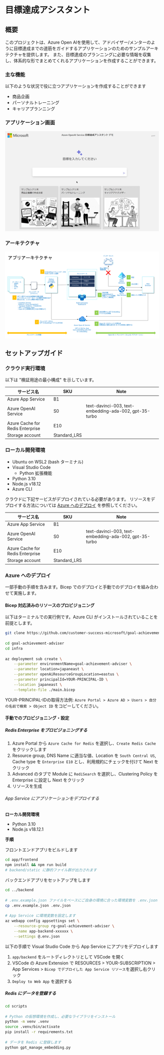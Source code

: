 # 目標達成アシスタント

## 概要

このプロジェクトは、Azure Open AIを使用して、アドバイザー/メンターのように目標達成までの道筋をガイドするアプリケーションのためのサンプルアーキテクチャを提供します。
また、目標達成のプランニングに必要な情報を収集し、体系的な形でまとめてくれるアプリケーションを作成することができます。​

### 主な機能

以下のような状況で役に立つアプリケーションを作成することができます​

- 商品企画​
- パーソナルトレーニング​
- キャリアプランニング

### アプリケーション画面
![Chat screen](docs/chatscreen.png)

### アーキテクチャ
![RAG Architecture](docs/appcomponents.png)

## セットアップガイド

### クラウド実行環境
以下は "検証用途の最小構成" を示しています。

| サービス名 | SKU | Note |
| --- | --- | --- |
| Azure App Service | B1 |  |
| Azure OpenAI Service | S0 | text-davinci-003, text-embedding-ada-002, gpt-35-turbo |
| Azure Cache for Redis Enterprise | E10 |  |
| Storage account | Standard_LRS |  |

### ローカル開発環境
- Ubuntu on WSL2 (bash ターミナル)
- Visual Studio Code
  - Python 拡張機能
- Python 3.10
- Node.js v18.12
- Azure CLI

クラウドに下記サービスがデプロイされている必要があります。
リソースをデプロイする方法については [Azure へのデプロイ](#azure-へのデプロイ) を参照してください。

| サービス名 | SKU | Note |
| --- | --- | --- |
| Azure App Service | B1 |  |
| Azure OpenAI Service | S0 | text-davinci-003, text-embedding-ada-002, gpt-35-turbo |
| Azure Cache for Redis Enterprise | E10 |  |
| Storage account | Standard_LRS |  |

### Azure へのデプロイ

一部手動の手順を含みます。Bicep でのデプロイと手動でのデプロイを組み合わせて実施します。

#### Bicep 対応済みのリソースのプロビジョニング

以下はターミナルでの実行例です。Azure CLI がインストールされていることを前提とします。

```bash
git clone https://github.com/customer-success-microsoft/goal-achievement-adviser.git

cd goal-achievement-adviser
cd infra

az deployment sub create \
	--parameter environmentName=goal-achievement-adviser \
	--parameter location=japaneast \
	--parameter openAiResourceGroupLocation=eastus \
	--parameter principalId=YOUR-PRINCIPAL-ID \
	--location japaneast \
	--template-file ./main.bicep
```

YOUR-PRINCIPAL-IDの取得方法例: `Azure Portal > Azure AD > Users > 自分の名前で検索 > Object ID` をコピーしてください。

#### 手動でのプロビジョニング・設定

##### Redis Enterprise をプロビジョニングする

1. Azure Portal から `Azure Cache for Redis` を選択し、`Create Redis Cache` をクリックします
1. Resource group, DNS Name に適当な値、Location を `South Central US`, Cache type を `Enterprise E10` とし、利用規約にチェックを付けて Next をクリック
1. Advanced のタブで Module に `RediSearch` を選択し、Clustering Policy を Enterprise に設定し Next をクリック
1. リソースを生成

###### App Service にアプリケーションをデプロイする

**ローカル開発環境**

- Python 3.10
- Node.js v18.12.1

**手順**

フロントエンドアプリをビルドします

```bash
cd app/frontend
npm install && npm run build
# backend/static に静的ファイル群が出力されます
```

バックエンドアプリをセットアップをします

```bash
cd ../backend

# .env.example.json ファイルをベースにご自身の環境に合った環境変数を .env.json に設定します
cp .env.example.json .env.json

# App Service に環境変数を設定します
az webapp config appsettings set \
	--resource-group rg-goal-achievement-adviser \
	--name app-backend-xxxxxx \
	--settings @.env.json
```

以下の手順で Visual Studio Code から App Service にアプリをデプロイします

1. `app/backend` をルートディレクトリとして VSCode を開く
1. VSCode の Azure Extension で RESOURCES > YOUR-SUBSCRIPTION > App Services > `Bicep でデプロイした App Service リソース`を選択し右クリック
1.  `Deploy to Web App` を選択する

##### Redis にデータを登録する

```bash
cd scripts

# Python の仮想環境を作成し、必要なライブラリをインストール
python -m venv .venv
source .venv/bin/activate
pip install -r requirements.txt

# データを Redis に登録します
python gpt_manage_embedding.py
```
